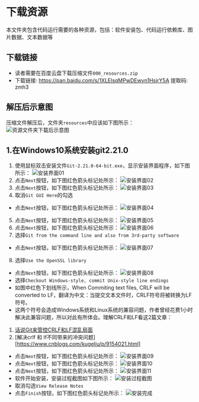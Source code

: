 # 下载资源
本文件夹包含代码运行需要的各种资源，包括：软件安装包、代码运行依赖库、图片数据、文本数据等

## 下载链接
* 读者需要在百度云盘下载压缩文件`000_resources.zip`
* 下载链接: https://pan.baidu.com/s/1XLElsqMPwDEwvn1HsjrY5A 提取码: zmh3

## 解压后示意图
压缩文件解压后，文件夹`resources`中应该如下图所示：
![资源文件夹下载后示意图](../markdown_images/01.jpg)

## 1.在Windows10系统安装git2.21.0
1. 使用鼠标双击安装文件`Git-2.21.0-64-bit.exe`，显示安装界面程序，如下图所示：
![安装界面01](../markdown_images/02.jpg)
2. 点击`Next`按钮，如下图红色箭头标记处所示：
![安装界面02](../markdown_images/03.jpg)
3. 点击`Next`按钮，如下图红色箭头标记处所示：
![安装界面03](../markdown_images/04.jpg)
4. 取消`Git GUI Here`的勾选
* 点击`Next`按钮，如下图红色箭头标记处所示：
![安装界面04](../markdown_images/05.jpg)
5. 点击`Next`按钮，如下图红色箭头标记处所示：
![安装界面05](../markdown_images/06.jpg)
6. 点击`Next`按钮，如下图红色箭头标记处所示：
![安装界面06](../markdown_images/07.jpg)
7. 选择`Git from the command line and also from 3rd-party software`
* 点击`Next`按钮，如下图红色箭头标记处所示：
![安装界面07](../markdown_images/08.jpg)
8. 选择`Use the OpenSSL library`
* 点击`Next`按钮，如下图红色箭头标记处所示：
![安装界面08](../markdown_images/09.jpg)
* 选择`Checkout Windows-style, commit Unix-style line endings`
* 如图中红色下划线所示，When Commiting text files, CRLF will be converted to LF，翻译为中文：当提交文本文件时，CRLF符号将被转换为LF符号。
* 这两个符号会造成Windows系统和Linux系统的兼容问题，作者曾经花费1小时解决此兼容问题，所以对此有所体会。理解CRLF和LF看这2篇文章：
1. [话说Git来管控CRLF和LF混乱局面](https://www.jianshu.com/p/684d94caebfe)
2. [解决crlf 和 lf不同带来的冲突问题][https://www.cnblogs.com/kugeliu/p/9154021.html]
* 点击`Next`按钮，如下图红色箭头标记处所示：
![安装界面09](../markdown_images/10.jpg)
* 点击`Next`按钮，如下图红色箭头标记处所示：
![安装界面10](../markdown_images/11.jpg)
* 点击`Next`按钮，如下图红色箭头标记处所示：
![安装界面11](../markdown_images/12.jpg)
* 软件开始安装，安装过程截图如下图所示：
![安装过程截图](../markdown_images/13.jpg)
* 取消勾选`View Release Notes`
* 点击`Finish`按钮，如下图红色箭头标记处所示：
![安装完成](../markdown_images/14.jpg)
